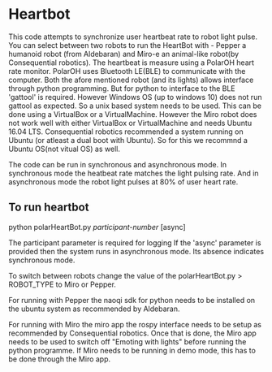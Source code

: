 # Heartbot
This code attempts to synchronize user heartbeat rate to robot light pulse. You can select between two robots to run the HeartBot with - Pepper a humanoid robot (from Aldebaran) and Miro-e an animal-like robot(by Consequential robotics). The heartbeat is measure using a PolarOH heart rate monitor. PolarOH uses Bluetooth LE(BLE) to communicate with the computer. Both the afore mentioned robot (and its lights) allows interface through python programming. But for python to interface to the BLE 'gattool' is required. However Windows OS (up to windows 10) does not run gattool as expected. So a unix based system needs to be used. This can be done using a VirtualBox or a VirtualMachine. However the Miro robot does not work well with either VirtualBox or VirtualMachine and needs Ubuntu 16.04 LTS. Consequential robotics recommended a system running on Ubuntu (or atleast a dual boot with Ubuntu). So for this we recommnd a Ubuntu OS(not vitual OS) as well.

The code can be run in synchronous and asynchronous mode. In synchronous mode the heatbeat rate matches the light pulsing rate. And in asynchronous mode the robot light pulses at 80% of user heart rate.

## To run heartbot

python polarHeartBot.py *participant-number* [async]

The participant parameter is required for logging
If the 'async' parameter is provided then the system runs in asynchronous mode. Its absence indicates synchronous mode.

To switch between robots change the value of the polarHeartBot.py > ROBOT_TYPE  to Miro or Pepper.

For running with Pepper the naoqi sdk for python needs to be installed on the ubuntu system as recommended by Aldebaran.

For running with Miro the miro app the rospy interface needs to be setup as recommended by Consequential robotics. Once that is done, the Miro app needs to be used to switch off "Emoting with lights" before running the python programme. If Miro needs to be running in demo mode, this has to be done through the Miro app.
